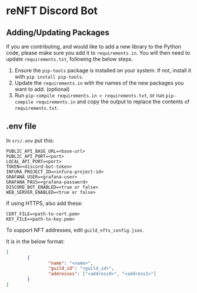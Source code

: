 # reNFT Discord Bot

## Adding/Updating Packages

If you are contributing, and would like to add a new library to the Python code, please make sure you add it to `requirements.in`. You will then need to update `requirements.txt`, following the below steps.

1. Ensure the `pip-tools` package is installed on your system. If not, install it with `pip install pip-tools`.
2. Update the `requirements.in` with the names of the new packages you want to add. (optional)
3. Run `pip-compile requirements.in > requirements.txt`, or run `pip-compile requirements.in` and copy the output to replace the contents of `requirements.txt`.

## .env file

In `src/.env` put this:

```env
PUBLIC_API_BASE_URL=<base-url>
PUBLIC_API_PORT=<port>
LOCAL_API_PORT=<port>
TOKEN=<discord-bot-token>
INFURA_PROJECT_ID=<infura-project-id>
GRAFANA_USER=<grafana-user>
GRAFANA_PASS=<grafana-password>
DISCORD_BOT_ENABLED=<true or false>
WEB_SERVER_ENABLED=<true or false>
```

If using HTTPS, also add these:

```env
CERT_FILE=<path-to-cert.pem>
KEY_FILE=<path-to-key.pem>
```

To support NFT addresses, edit `guild_nfts_config.json`.

It is in the below format:

```json
[
        {
                "name": "<name>",
                "guild_id": "<guild_id>",
                "addresses": ["<address0>", "<address1>"]
        }
]
```
